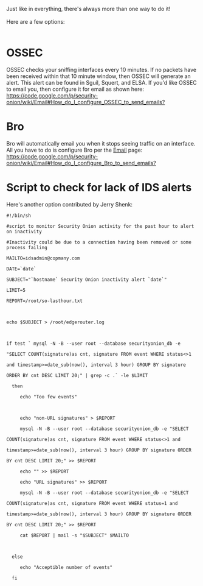 Just like in everything, there's always more than one way to do it!<br>
<br>
Here are a few options:<br>
<br>
<h1>OSSEC</h1>
OSSEC checks your sniffing interfaces every 10 minutes.  If no packets have been received within that 10 minute window, then OSSEC will generate an alert.  This alert can be found in Sguil, Squert, and ELSA.  If you'd like OSSEC to email you, then configure it for email as shown here:<br>
<a href='https://code.google.com/p/security-onion/wiki/Email#How_do_I_configure_OSSEC_to_send_emails?'>https://code.google.com/p/security-onion/wiki/Email#How_do_I_configure_OSSEC_to_send_emails?</a>

<h1>Bro</h1>
Bro will automatically email you when it stops seeing traffic on an interface.  All you have to do is configure Bro per the <a href='Email.md'>Email</a> page:<br>
<a href='https://code.google.com/p/security-onion/wiki/Email#How_do_I_configure_Bro_to_send_emails?'>https://code.google.com/p/security-onion/wiki/Email#How_do_I_configure_Bro_to_send_emails?</a>

<h1>Script to check for lack of IDS alerts</h1>
Here's another option contributed by Jerry Shenk:<br>
<pre><code>#!/bin/sh<br>
#script to monitor Security Onion activity for the past hour to alert on inactivity<br>
#Inactivity could be due to a connection having been removed or some process failing<br>
MAILTO=idsadmin@copmany.com<br>
DATE=`date`<br>
SUBJECT="`hostname` Security Onion inactivity alert `date`"<br>
LIMIT=5<br>
REPORT=/root/so-lasthour.txt<br>
<br>
echo $SUBJECT &gt; /root/edgerouter.log<br>
<br>
if test ` mysql -N -B --user root --database securityonion_db -e<br>
"SELECT COUNT(signature)as cnt, signature FROM event WHERE status&lt;&gt;1<br>
and timestamp&gt;=date_sub(now(), interval 3 hour) GROUP BY signature<br>
ORDER BY cnt DESC LIMIT 20;" | grep -c .` -le $LIMIT<br>
  then<br>
     echo "Too few events"<br>
<br>
     echo "non-URL signatures" &gt; $REPORT<br>
     mysql -N -B --user root --database securityonion_db -e "SELECT<br>
COUNT(signature)as cnt, signature FROM event WHERE status&lt;&gt;1 and<br>
timestamp&gt;=date_sub(now(), interval 3 hour) GROUP BY signature ORDER<br>
BY cnt DESC LIMIT 20;" &gt;&gt; $REPORT<br>
     echo "" &gt;&gt; $REPORT<br>
     echo "URL signatures" &gt;&gt; $REPORT<br>
     mysql -N -B --user root --database securityonion_db -e "SELECT<br>
COUNT(signature)as cnt, signature FROM event WHERE status=1 and<br>
timestamp&gt;=date_sub(now(), interval 3 hour) GROUP BY signature ORDER<br>
BY cnt DESC LIMIT 20;" &gt;&gt; $REPORT<br>
     cat $REPORT | mail -s "$SUBJECT" $MAILTO<br>
<br>
  else<br>
     echo "Acceptible number of events"<br>
  fi<br>
</code></pre>